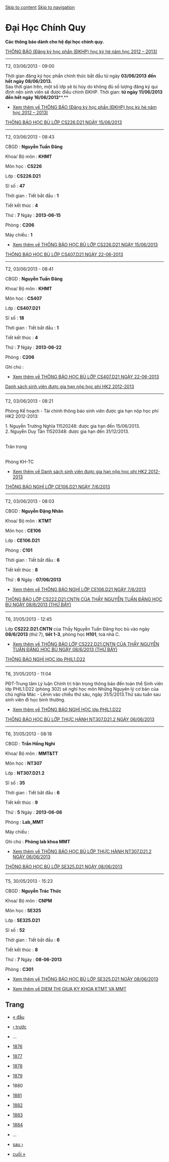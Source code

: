 [Skip to content](https://daa.uit.edu.vn/thongbaochinhquy?page=1879#main)
 [Skip to navigation](https://daa.uit.edu.vn/thongbaochinhquy?page=1879#main-nav)

Đại Học Chính Quy
=================

**Các thông báo dành cho hệ đại học chính quy.**

[THÔNG BÁO (Đăng ký học phần (ĐKHP) học kỳ hè năm học 2012 – 2013)](https://daa.uit.edu.vn/thongbao/thong-bao-dang-ky-hoc-phan-dkhp-hoc-ky-he-nam-hoc-2012-2013)

-----------------------------------------------------------------------------------------------------------------------------------------------------------------

T2, 03/06/2013 - 09:00

Thời gian đăng ký học phần chính thức bắt đầu từ ngày **03/06/2013** **đến hết ngày 08/06/2013.**  
Sau thời gian trên, một số lớp sẽ bị hủy do không đủ số lượng đăng ký qui định nên sinh viên sẽ được điều chỉnh ĐKHP. Thời gian: **từ ngày** **1****1/****06****/201****3** **đến hết ngày 1****6****/0****6****/2013****.**  

*   [Xem thêm về THÔNG BÁO (Đăng ký học phần (ĐKHP) học kỳ hè năm học 2012 – 2013)](https://daa.uit.edu.vn/thongbao/thong-bao-dang-ky-hoc-phan-dkhp-hoc-ky-he-nam-hoc-2012-2013 "THÔNG BÁO  (Đăng ký học phần (ĐKHP) học kỳ hè năm học 2012 – 2013)")
    

[THÔNG BÁO HỌC BÙ LỚP CS226.D21 NGÀY 15/06/2013](https://daa.uit.edu.vn/thongbao/thong-bao-hoc-bu-lop-cs226d21-ngay-15062013)

------------------------------------------------------------------------------------------------------------------------------

T2, 03/06/2013 - 08:43

CBGD : **Nguyễn Tuấn Đăng**

Khoa/ Bộ môn : **KHMT**

Môn học : **CS226**

Lớp : **CS226.D21**

Sĩ số : **47**

Thời gian : Tiết bắt đầu : **1**

Tiết kết thúc : **4**

Thứ : **7** Ngày : **2013-06-15**

Phòng : **C206**

Máy chiếu : **1**

*   [Xem thêm về THÔNG BÁO HỌC BÙ LỚP CS226.D21 NGÀY 15/06/2013](https://daa.uit.edu.vn/thongbao/thong-bao-hoc-bu-lop-cs226d21-ngay-15062013 "THÔNG BÁO HỌC BÙ LỚP CS226.D21 NGÀY 15/06/2013")
    

[THÔNG BÁO HỌC BÙ LỚP CS407.D21 NGÀY 22-06-2013](https://daa.uit.edu.vn/thongbao/thong-bao-hoc-bu-lop-cs407d21-ngay-22-06-2013)

--------------------------------------------------------------------------------------------------------------------------------

T2, 03/06/2013 - 08:41

CBGD : **Nguyễn Tuấn Đăng**

Khoa/ Bộ môn : **KHMT**

Môn học : **CS407**

Lớp : **CS407.D21**

Sĩ số : **18**

Thời gian : Tiết bắt đầu : **1**

Tiết kết thúc : **4**

Thứ : **7** Ngày : **2013-06-22**

Phòng : **C206**

Ghi chú :

*   [Xem thêm về THÔNG BÁO HỌC BÙ LỚP CS407.D21 NGÀY 22-06-2013](https://daa.uit.edu.vn/thongbao/thong-bao-hoc-bu-lop-cs407d21-ngay-22-06-2013 "THÔNG BÁO HỌC BÙ LỚP CS407.D21 NGÀY 22-06-2013")
    

[Danh sách sinh viên được gia hạn nộp học phí HK2 2012-2013](https://daa.uit.edu.vn/thongbao/danh-sach-sinh-vien-duoc-gia-han-nop-hoc-phi-hk2-2012-2013)

---------------------------------------------------------------------------------------------------------------------------------------------------------

T2, 03/06/2013 - 08:21

Phòng Kế hoạch - Tài chính thông báo sinh viên được gia hạn nộp học phí HK2 2012-2013:

1\. Nguyễn Trường Nghĩa 11520248: được gia hạn đến 15/06/2013.  
2\. Nguyễn Duy Tân 11520348: được gia hạn đến 31/12/2013.  
 

Trân trọng  
 

Phòng KH-TC

*   [Xem thêm về Danh sách sinh viên được gia hạn nộp học phí HK2 2012-2013](https://daa.uit.edu.vn/thongbao/danh-sach-sinh-vien-duoc-gia-han-nop-hoc-phi-hk2-2012-2013 "Danh sách sinh viên được gia hạn nộp học phí HK2 2012-2013")
    

[THÔNG BÁO NGHỈ LỚP CE106.D21 NGÀY 7/6/2013](https://daa.uit.edu.vn/thongbao/thong-bao-nghi-lop-ce106d21-ngay-762013)

----------------------------------------------------------------------------------------------------------------------

T2, 03/06/2013 - 08:03

CBGD : **Nguyễn Đặng Nhân**

Khoa/ Bộ môn : **KTMT**

Môn học : **CE106**

Lớp : **CE106.D21**

Phòng : **C101**

Thời gian : Tiết bắt đầu : **6**

Tiết kết thúc : **8**

Thứ : **6** Ngày : **07/06/2013**

*   [Xem thêm về THÔNG BÁO NGHỈ LỚP CE106.D21 NGÀY 7/6/2013](https://daa.uit.edu.vn/thongbao/thong-bao-nghi-lop-ce106d21-ngay-762013 "THÔNG BÁO NGHỈ LỚP CE106.D21 NGÀY 7/6/2013")
    

[THÔNG BÁO LỚP CS222.D21.CNTN CỦA THẦY NGUYỄN TUẤN ĐĂNG HỌC BÙ NGÀY 08/6/2013 (THỨ BẢY)](https://daa.uit.edu.vn/thongbao/thong-bao-lop-cs222d21cntn-cua-thay-nguyen-tuan-dang-hoc-bu-ngay-0862013-thu-bay)

-----------------------------------------------------------------------------------------------------------------------------------------------------------------------------------------------------------

T6, 31/05/2013 - 12:45

Lớp **CS222.D21.CNTN** của Thầy Nguyễn Tuấn Đăng học bù vào ngày **08/6/2013** (thứ 7), **tiết 1-3**, phòng học **H101**, toà nhà C.

*   [Xem thêm về THÔNG BÁO LỚP CS222.D21.CNTN CỦA THẦY NGUYỄN TUẤN ĐĂNG HỌC BÙ NGÀY 08/6/2013 (THỨ BẢY)](https://daa.uit.edu.vn/thongbao/thong-bao-lop-cs222d21cntn-cua-thay-nguyen-tuan-dang-hoc-bu-ngay-0862013-thu-bay "THÔNG BÁO LỚP CS222.D21.CNTN CỦA THẦY NGUYỄN TUẤN ĐĂNG HỌC BÙ NGÀY 08/6/2013 (THỨ BẢY)")
    

[THÔNG BÁO NGHỈ HỌC lớp PHIL1.D22](https://daa.uit.edu.vn/thongbao/thong-bao-nghi-hoc-lop-phil1d22)

--------------------------------------------------------------------------------------------------------

T6, 31/05/2013 - 11:04

PĐT-Trung tâm Lý luận Chính trị trân trọng thông báo đến toàn thể Sinh viên lớp PHIL1.D22 (phòng 302) sẽ nghỉ học môn Những Nguyên lý cơ bản của chủ nghĩa Mác - Lênin vào chiều thứ sáu, ngày 31/5/2013.Thứ sáu tuần sau sinh viên đi học bình thường.

*   [Xem thêm về THÔNG BÁO NGHỈ HỌC lớp PHIL1.D22](https://daa.uit.edu.vn/thongbao/thong-bao-nghi-hoc-lop-phil1d22 "THÔNG BÁO NGHỈ HỌC lớp PHIL1.D22")
    

[THÔNG BÁO HỌC BÙ LỚP THỰC HÀNH NT307.D21.2 NGÀY 06/06/2013](https://daa.uit.edu.vn/thongbao/thong-bao-hoc-bu-lop-thuc-hanh-nt307d212-ngay-06062013)

-----------------------------------------------------------------------------------------------------------------------------------------------------

T6, 31/05/2013 - 08:18

CBGD : **Trần Hồng Nghi**

Khoa/ Bộ môn : **MMT&TT**

Môn học : **NT307**

Lớp : **NT307.D21.2**

Sĩ số : **35**

Thời gian : Tiết bắt đầu : **6**

Tiết kết thúc : **9**

Thứ : **5** Ngày : **2013-06-06**

Phòng : **Lab\_MMT**

Máy chiếu :

Ghi chú : **Phòng lab khoa MMT**

*   [Xem thêm về THÔNG BÁO HỌC BÙ LỚP THỰC HÀNH NT307.D21.2 NGÀY 06/06/2013](https://daa.uit.edu.vn/thongbao/thong-bao-hoc-bu-lop-thuc-hanh-nt307d212-ngay-06062013 "THÔNG BÁO HỌC BÙ LỚP THỰC HÀNH NT307.D21.2 NGÀY 06/06/2013")
    

[THÔNG BÁO HỌC BÙ LỚP SE325.D21 NGÀY 08/06/2013](https://daa.uit.edu.vn/thongbao/thong-bao-hoc-bu-lop-se325d21-ngay-08062013)

------------------------------------------------------------------------------------------------------------------------------

T5, 30/05/2013 - 15:23

CBGD : **Nguyễn Trác Thức**

Khoa/ Bộ môn : **CNPM**

Môn học : **SE325**

Lớp : **SE325.D21**

Sĩ số : **52**

Thời gian : Tiết bắt đầu : **6**

Tiết kết thúc : **8**

Thứ : **7** Ngày : **08-06-2013**

Phòng : **C301**

*   [Xem thêm về THÔNG BÁO HỌC BÙ LỚP SE325.D21 NGÀY 08/06/2013](https://daa.uit.edu.vn/thongbao/thong-bao-hoc-bu-lop-se325d21-ngay-08062013 "THÔNG BÁO HỌC BÙ LỚP SE325.D21 NGÀY 08/06/2013")
    

*   [Xem thêm về DIEM THI GIUA KY KHOA KTMT VA MMT](https://daa.uit.edu.vn/thongbao/diem-thi-giua-ky-khoa-ktmt-va-mmt "DIEM THI GIUA KY KHOA KTMT VA MMT")
    

Trang
-----

*   [« đầu](https://daa.uit.edu.vn/thongbaochinhquy "Đến trang đầu tiên")
    
*   [‹ trước](https://daa.uit.edu.vn/thongbaochinhquy?page=1878 "Đến trang kế trước")
    
*   …
*   [1876](https://daa.uit.edu.vn/thongbaochinhquy?page=1875 "Đến trang 1876")
    
*   [1877](https://daa.uit.edu.vn/thongbaochinhquy?page=1876 "Đến trang 1877")
    
*   [1878](https://daa.uit.edu.vn/thongbaochinhquy?page=1877 "Đến trang 1878")
    
*   [1879](https://daa.uit.edu.vn/thongbaochinhquy?page=1878 "Đến trang 1879")
    
*   1880
*   [1881](https://daa.uit.edu.vn/thongbaochinhquy?page=1880 "Đến trang 1881")
    
*   [1882](https://daa.uit.edu.vn/thongbaochinhquy?page=1881 "Đến trang 1882")
    
*   [1883](https://daa.uit.edu.vn/thongbaochinhquy?page=1882 "Đến trang 1883")
    
*   [1884](https://daa.uit.edu.vn/thongbaochinhquy?page=1883 "Đến trang 1884")
    
*   …
*   [sau ›](https://daa.uit.edu.vn/thongbaochinhquy?page=1880 "Đến trang kế sau")
    
*   [cuối »](https://daa.uit.edu.vn/thongbaochinhquy?page=1907 "Đến trang cuối cùng")